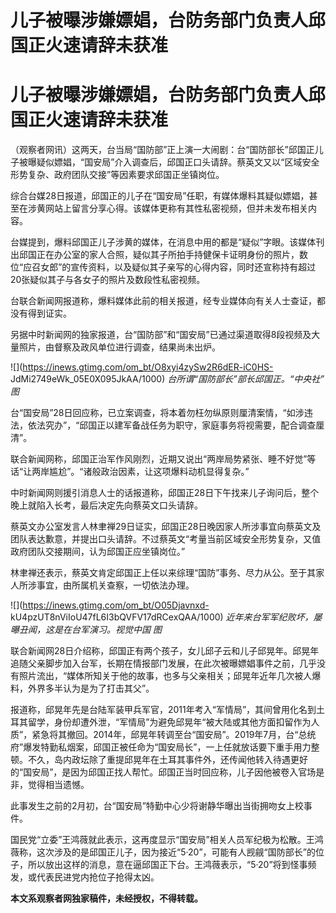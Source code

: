 # 儿子被曝涉嫌嫖娼，台防务部门负责人邱国正火速请辞未获准

# 儿子被曝涉嫌嫖娼，台防务部门负责人邱国正火速请辞未获准

（观察者网讯）这两天，台当局“国防部”正上演一大闹剧：台“国防部长”邱国正儿子被曝疑似嫖娼，“国安局”介入调查后，邱国正口头请辞。蔡英文又以“区域安全形势复杂、政府团队交接”等因素要求邱国正坐镇岗位。

综合台媒28日报道，邱国正的儿子在“国安局”任职，有媒体爆料其疑似嫖娼，甚至在涉黄网站上留言分享心得。该媒体更称有其性私密视频，但并未发布相关内容。

台媒提到，爆料邱国正儿子涉黄的媒体，在消息中用的都是“疑似”字眼。该媒体刊出邱国正在办公室的家人合照，疑似其子所拍手持健保卡证明身份的照片，数位“应召女郎”的宣传资料，以及疑似其子亲写的心得内容，同时还宣称持有超过20张疑似其子与各女子的照片及数段性私密视频。

台联合新闻网报道称，爆料媒体此前的相关报道，经专业媒体向有关人士查证，都没有得到证实。

另据中时新闻网的独家报道，台“国防部”和“国安局”已通过渠道取得8段视频及大量照片，由督察及政风单位进行调查，结果尚未出炉。

![](https://inews.gtimg.com/om_bt/O8xyi4zySw2R6dER-iC0HS-
JdMi2749eWk_05E0X095JkAA/1000) _台所谓“国防部长”部长邱国正。“中央社” 图_

台“国安局”28日回应称，已立案调查，将本着勿枉勿纵原则厘清案情，“如涉违法，依法究办”，“邱国正以建军备战任务为职守，家庭事务将视需要，配合调查厘清”。

联合新闻网称，邱国正治军作风刚烈，近期又说出“两岸局势紧张、睡不好觉”等话“让两岸尴尬”。“诸般政治因素，让这项爆料动机显得复杂。”

中时新闻网则援引消息人士的话报道称，邱国正28日下午找来儿子询问后，整个晚上就陷入长考，最后决定先向蔡英文口头请辞。

蔡英文办公室发言人林聿禅29日证实，邱国正28日晚因家人所涉事宜向蔡英文及团队表达歉意，并提出口头请辞。不过蔡英文“考量当前区域安全形势复杂，又值政府团队交接期间，认为邱国正应坐镇岗位。”

林聿禅还表示，蔡英文肯定邱国正上任以来综理“国防”事务、尽力从公。至于其家人所涉事宜，由所属机关查察，一切依法办理。

![](https://inews.gtimg.com/om_bt/O05Djavnxd-
kU4pzUT8nViIoU47fL6I3bQVFV17dRCexQAA/1000) _近年来台军军纪败坏，屡曝丑闻，这是在台军演习。视觉中国 图_

联合新闻网28日介绍称，邱国正有两个孩子，女儿邱子云和儿子邱晃年。邱晃年追随父亲脚步加入台军，长期在情报部门发展，在此次被曝嫖娼事件之前，几乎没有照片流出，“媒体所知关于他的故事，也多与父亲相关；邱晃年近年几次被人爆料，外界多半认为是为了打击其父”。

报道称，邱晃年先是台陆军装甲兵军官，2011年考入“军情局”，其间曾用化名到土耳其留学，身份却遭外泄，“军情局”为避免邱晃年“被大陆或其他方面扣留作为人质”，紧急将其撤回。2014年，邱晃年转调至台“国安局”。2019年7月，台“总统府”爆发特勤私烟案，邱国正被任命为“国安局长”，一上任就放话要下重手用力整顿。不久，岛内政坛除了重提邱晃年在土耳其事件外，还传闻他转入待遇更好的“国安局”，是因为邱国正找人帮忙。邱国正当时回应称，儿子因他被卷入官场是非，觉得相当遗憾。

此事发生之前的2月初，台“国安局”特勤中心少将谢静华曝出当街拥吻女上校事件。

国民党“立委”王鸿薇就此表示，这再度显示“国安局”相关人员军纪极为松散。王鸿薇称，这次涉及的是邱国正儿子，因为接近“5·20”，可能有人觊觎“国防部长”的位子，所以放出这样的消息，意在逼邱国正下台。王鸿薇表示，“5·20”将到怪事频发，或代表民进党内抢位子抢得太凶。

**本文系观察者网独家稿件，未经授权，不得转载。**

